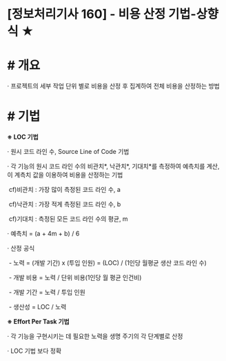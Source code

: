

# [정보처리기사 160] - 비용 산정 기법-상향식 ★



# **# 개요**

· 프로젝트의 세부 작업 단위 별로 비용을 산정 후 집계하여 전체 비용을 산정하는 방법



# **# 기법**

**※ LOC 기법**

· 원시 코드 라인 수, Source Line of Code 기법

· 각 기능의 원시 코드 라인 수의 비관치*, 낙관치*, 기대치*를 측정하여 예측치를 계산, 이 계측치 값을 이용하여 비용을 산정하는 기법

​    cf)비관치 : 가장 많이 측정된 코드 라인 수, a

​    cf)낙관치 : 가장 적게 측정된 코드 라인 수, b

​    cf)기대치 : 측정된 모든 코드 라인 수의 평균, m

· 예측치 = (a + 4m + b) / 6

· 산정 공식

​    \- 노력 = (개발 기간) x (투입 인원) = (LOC) / (1인당 월평균 생산 코드 라인 수)

​    \- 개발 비용 = 노력 / 단위 비용(1인당 월 평균 인건비)

​    \- 개발 기간 = 노력 / 투입 인원

​    \- 생산성 = LOC / 노력



**※ Effort Per Task 기법**

· 각 기능을 구현시키는 데 필요한 노력을 생명 주기의 각 단계별로 산정

· LOC 기법 보다 정확